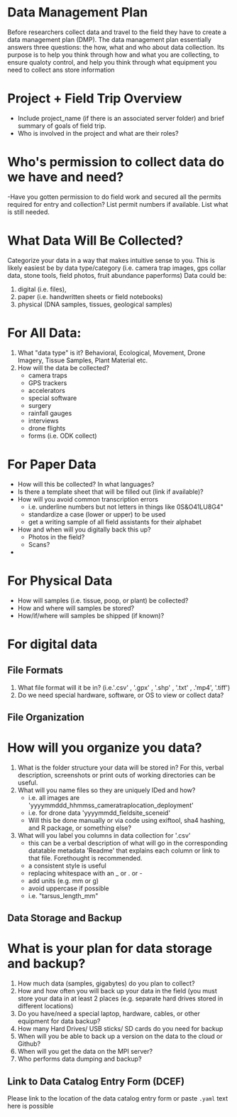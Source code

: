 # Data Management Plan
Before researchers collect data and travel to the field they have to create a data management plan (DMP).
The data management plan essentially answers three questions: the how, what and who about data collection.
Its purpose is to help you think through how and what you are collecting, to ensure qualoty control, and help you think through what equipment you need to collect ans store information

# Project + Field Trip Overview
- Include project_name (if there is an associated server folder) and brief summary of goals of field trip.
- Who is involved in the project and what are their roles?

# Who's permission to collect data do we have and need?
-Have you gotten permission to do field work and secured all the permits required for entry and collection? List permit numbers if available. List what is still needed.

# What Data Will Be Collected?
Categorize your data in a way that makes intuitive sense to you.
This is likely easiest be by data type/category (i.e. camera trap images, gps collar data, stone tools, field photos, fruit abundance paperforms)
Data could be:
1. digital (i.e. files), 
2. paper (i.e. handwritten sheets or field notebooks)
3. physical (DNA samples, tissues, geological samples)


# For All Data:
1. What "data type" is it? Behavioral, Ecological, Movement, Drone Imagery, Tissue Samples, Plant Material etc.
2. How will the data be collected?
	- camera traps
	- GPS trackers
	- accelerators
	- special software
	- surgery
	- rainfall gauges
	- interviews
	- drone flights
	- forms (i.e. ODK collect)

# For Paper Data
- How will this be collected? In what languages?
- Is there a template sheet that will be filled out (link if available)?
- How will you avoid common transcription errors 
	- i.e. underline numbers but not letters in things like 0S&O41LU8G4"
	- standardize a case (lower or upper) to be used
	- get a writing sample of all field assistants for their alphabet
- How and when will you digitally back this up? 
	- Photos in the field? 
	- Scans?
- 
# For Physical Data
- How will samples (i.e. tissue, poop, or plant)  be collected?
- How and where will samples be stored?
- How/if/where will samples be shipped (if known)?

# For digital data

## File Formats
1. What file format will it be in? (i.e.'.csv' , '.gpx' , '.shp' , '.txt' , .'mp4', '.tiff')
2. Do we need special hardware, software, or OS to view or collect data?

## File Organization
# How will you organize you data?
1. What is the folder structure your data will be stored in? 
 For this, verbal description, screenshots or print outs of working directories can be useful.
2. What will you name files so they are uniquely IDed and how?
	- i.e. all images are 'yyyymmddd_hhmmss_cameratraplocation_deployment'
	- i.e. for drone data 'yyyymmdd_fieldsite_sceneid'
	- Will this be done manually or via code using exiftool, sha4 hashing, and R package, or something else?
3. What will you label you columns in data collection for '.csv'
	- this can be a verbal description of what will go in the corresponding datatable metadata 'Readme' that explains each column or link to that file. Forethought is recommended.
	- a consistent style is useful
	- replacing whitespace with an _ or . or -
	- add units (e.g. mm or g)
	- avoid uppercase if possible
	- i.e. "tarsus_length_mm"

## Data Storage and Backup
# What is your plan for data storage and backup?
1. How much data (samples, gigabytes) do you plan to collect?
2. How  and how often you will back up your data in the field (you must store your data in at least 2 places (e.g. separate hard drives stored in different locations)
3. Do you have/need a special laptop, hardware, cables, or other equipment for data backup?
4. How many Hard Drives/ USB sticks/ SD cards do you need for backup
5. When will you be able to back up a version on the data to the cloud or Github?
6. When will you get the data on the MPI server?
7. Who performs data dumping and backup?

## Link to Data Catalog Entry Form (DCEF)
Please link to the location of the data catalog entry form or paste `.yaml` text here is possible
